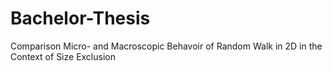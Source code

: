 # Bachelor-Thesis
Comparison Micro- and Macroscopic Behavoir of Random Walk in 2D in the Context of Size Exclusion
